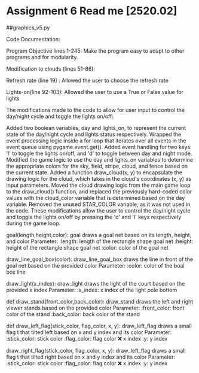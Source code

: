 # Assignment 6 Read me [2520.02]
##graphics_v5.py

Code Documentation:

Program Objective lines 1-245:
	Make the program easy to adapt to other programs and for modularity. 

Modification to clouds (lines 51-86):


Refresh rate (line 19) : 
	Allowed the user to choose the refresh rate

Lights-on(line 92-103):
	Allowed the user to use a True or False value for lights 

The modifications made to the code to allow for user input to control the day/night cycle and toggle the lights on/off:

Added two boolean variables, day and lights_on, to represent the current state of the day/night cycle and lights status respectively.
Wrapped the event processing logic inside a for loop that iterates over all events in the event queue using pygame.event.get().
Added event handling for two keys: 'l' to toggle the lights on/off, and 'd' to toggle between day and night mode.
Modified the game logic to use the day and lights_on variables to determine the appropriate colors for the sky, field, stripe, cloud, and fence based on the current state.
Added a function draw_cloud(x, y) to encapsulate the drawing logic for the cloud, which takes in the cloud's coordinates (x, y) as input parameters.
Moved the cloud drawing logic from the main game loop to the draw_cloud() function, and replaced the previously hard-coded color values with the cloud_color variable that is determined based on the day variable.
Removed the unused STAR_COLOR variable, as it was not used in the code.
These modifications allow the user to control the day/night cycle and toggle the lights on/off by pressing the 'd' and 'l' keys respectively during the game loop.

goal(length,height,color):
        goal draws a goal net based on its length, height, and color
Parameter:
        :length: length of the rectangle shape goal net
        :height: height of the rectangle shape goal net
        :color: color of the goal net

draw_line_goal_box(color):
        draw_line_goal_box draws the line in front of the goal net based on the provided color
Parameter:
        :color: color of the boal box line

	
draw_light(x_index):
        draw_light draws the light of the court based on the provided x index
Parameter:
        :x_index: x index of the light pole bottom


def draw_stand(front_color,back_color):
        draw_stand draws the left and right viewer stands based on the provided color
Parameter:
        :front_color: front color of the stand
        :back_color: back color of the stand

def draw_left_flag(stick_color, flag_color, x, y):
	draw_left_flag draws a small flag t that tilted left based on x and y index and its color
Parameter:
        :stick_color: stick color
        :flag_color: flag color
        :x: x index
        :y: y index
	
 draw_right_flag(stick_color, flag_color, x, y):
        draw_left_flag draws a small flag t that tilted right based on x and y index and its color
Parameter:
        :stick_color: stick color
        :flag_color: flag color
        :x: x index
        :y: y index
        
